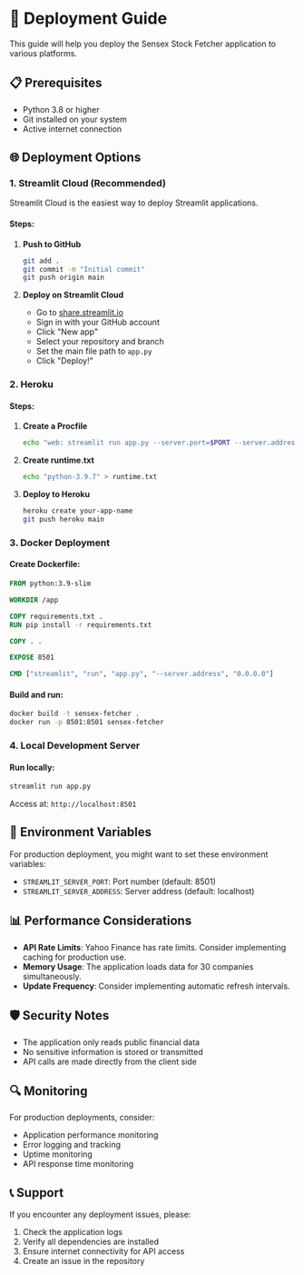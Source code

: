 # 🚀 Deployment Guide

This guide will help you deploy the Sensex Stock Fetcher application to various platforms.

## 📋 Prerequisites

- Python 3.8 or higher
- Git installed on your system
- Active internet connection

## 🌐 Deployment Options

### 1. Streamlit Cloud (Recommended)

Streamlit Cloud is the easiest way to deploy Streamlit applications.

#### Steps:
1. **Push to GitHub**
   ```bash
   git add .
   git commit -m "Initial commit"
   git push origin main
   ```

2. **Deploy on Streamlit Cloud**
   - Go to [share.streamlit.io](https://share.streamlit.io)
   - Sign in with your GitHub account
   - Click "New app"
   - Select your repository and branch
   - Set the main file path to `app.py`
   - Click "Deploy!"

### 2. Heroku

#### Steps:
1. **Create a Procfile**
   ```bash
   echo "web: streamlit run app.py --server.port=$PORT --server.address=0.0.0.0" > Procfile
   ```

2. **Create runtime.txt**
   ```bash
   echo "python-3.9.7" > runtime.txt
   ```

3. **Deploy to Heroku**
   ```bash
   heroku create your-app-name
   git push heroku main
   ```

### 3. Docker Deployment

#### Create Dockerfile:
```dockerfile
FROM python:3.9-slim

WORKDIR /app

COPY requirements.txt .
RUN pip install -r requirements.txt

COPY . .

EXPOSE 8501

CMD ["streamlit", "run", "app.py", "--server.address", "0.0.0.0"]
```

#### Build and run:
```bash
docker build -t sensex-fetcher .
docker run -p 8501:8501 sensex-fetcher
```

### 4. Local Development Server

#### Run locally:
```bash
streamlit run app.py
```

Access at: `http://localhost:8501`

## 🔧 Environment Variables

For production deployment, you might want to set these environment variables:

- `STREAMLIT_SERVER_PORT`: Port number (default: 8501)
- `STREAMLIT_SERVER_ADDRESS`: Server address (default: localhost)

## 📊 Performance Considerations

- **API Rate Limits**: Yahoo Finance has rate limits. Consider implementing caching for production use.
- **Memory Usage**: The application loads data for 30 companies simultaneously.
- **Update Frequency**: Consider implementing automatic refresh intervals.

## 🛡️ Security Notes

- The application only reads public financial data
- No sensitive information is stored or transmitted
- API calls are made directly from the client side

## 🔍 Monitoring

For production deployments, consider:
- Application performance monitoring
- Error logging and tracking
- Uptime monitoring
- API response time monitoring

## 📞 Support

If you encounter any deployment issues, please:
1. Check the application logs
2. Verify all dependencies are installed
3. Ensure internet connectivity for API access
4. Create an issue in the repository
